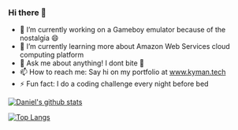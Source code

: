 ### Hi there 👋

<!--
**danielkyman/danielkyman** is a ✨ _special_ ✨ repository because its `README.md` (this file) appears on your GitHub profile.

Here are some ideas to get you started:

- 🔭 I’m currently working on ...
- 🌱 I’m currently learning ...
- 👯 I’m looking to collaborate on ...
- 🤔 I’m looking for help with ...
- 💬 Ask me about ...
- 📫 How to reach me: ...
- 😄 Pronouns: ...
- ⚡ Fun fact: ...
-->


- 🔭 I’m currently working on a Gameboy emulator because of the nostalgia 😄
- 🌱 I’m currently learning more about Amazon Web Services cloud computing platform
- 💬 Ask me about anything! I dont bite :dog:
- 📫 How to reach me: Say hi on my portfolio at www.kyman.tech
- ⚡ Fun fact: I do a coding challenge every night before bed

[![Daniel's github stats](https://github-readme-stats.vercel.app/api?username=danielkyman&theme=monokai&show_icons=true&hide=stars)](https://github.com/anuraghazra/github-readme-stats)

[![Top Langs](https://github-readme-stats.vercel.app/api/top-langs/?username=danielkyman&theme=monokai)](https://github.com/anuraghazra/github-readme-stats)

